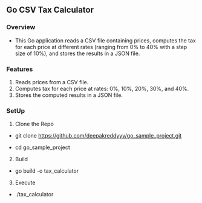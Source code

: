 ## Go CSV Tax Calculator

### Overview

- This Go application reads a CSV file containing prices, computes the tax for each price at different rates (ranging from 0% to  40% with a step size of 10%), and stores the results in a JSON file.

### Features

1) Reads prices from a CSV file.
2) Computes tax for each price at rates: 0%, 10%, 20%, 30%, and 40%.
3) Stores the computed results in a JSON file.

### SetUp

1) Clone the Repo

- git clone https://github.com/deepakreddyyv/go_sample_project.git

- cd go_sample_project

2) Build

- go build -o tax_calculator

3) Execute

- ./tax_calculator

